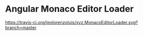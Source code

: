 # Angular Monaco Editor Loader
https://travis-ci.org/leolorenzoluis/xyz.MonacoEditorLoader.svg?branch=master